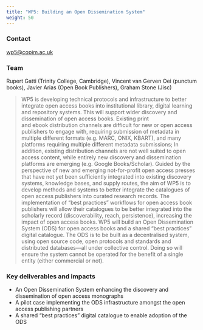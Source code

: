 ```yaml
---
title: "WP5: Building an Open Dissemination System"
weight: 50
---
```


### Contact

[wp5@copim.ac.uk](mailto:wp5@copim.ac.uk)  

### Team

Rupert Gatti (Trinity College, Cambridge), Vincent van Gerven Oei (punctum books), Javier Arias (Open Book Publishers), Graham Stone (Jisc)  

> WP5 is developing technical protocols and infrastructure to better integrate open access books into institutional library, digital learning and repository systems. This will support wider discovery and dissemination of open access books. Existing print and ebook distribution channels are difficult for new or open access publishers to engage with, requiring submission of metadata in multiple different formats (e.g. MARC, ONIX, KBART), and many platforms requiring multiple different metadata submissions; In addition, existing distribution channels are not well suited to open access content, while entirely new discovery and dissemination platforms are emerging (e.g. Google Books/Scholar). Guided by the perspective of new and emerging not-for-profit open access presses that have not yet been sufficiently integrated into existing discovery systems, knowledge bases, and supply routes, the aim of WP5 is to develop methods and systems to better integrate the catalogues of open access publishers into curated research records. The implementation of “best practices” workflows for open access book publishers will allow their catalogues to be better integrated into the scholarly record (discoverability, reach, persistence), increasing the impact of open access books. WP5 will build an Open Dissemination System (ODS) for open access books and a shared “best practices” digital catalogue. The ODS is to be built as a decentralised system, using open source code, open protocols and standards and distributed databases—all under collective control. Doing so will ensure the system cannot be operated for the benefit of a single entity (either commercial or not).

### Key deliverables and impacts

* An Open Dissemination System enhancing the discovery and dissemination of open access monographs
* A pilot case implementing the ODS infrastructure amongst the open access publishing partners
* A shared “best practices” digital catalogue to enable adoption of the ODS
